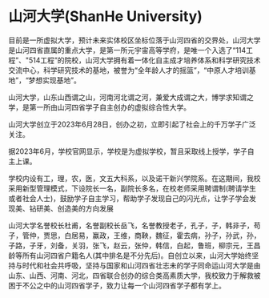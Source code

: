 # 山河大学(ShanHe University)
目前是一所虚拟大学，预计未来实体校区坐标位落于山河四省的交界处，山河大学是山河四省直属的重点大学，是第一所元宇宙高等学府，是唯一个入选了“114工程”、"514工程”的院校，山河大学拥有着一体化自主成才培养体系和科学研究技术交流中心，科学研究技术的基地，被誉为“全年龄人才的摇篮”，“中原人才培训基地”，“梦想实现基地”。

山河大学，山东山西谓之山，河南河北谓之河，兼爱大成谓之大，博学求知谓之学，是第一所由山河四省学子自主创办的虚拟综合性大学。

山河大学创立于2023年6月28日，创办之初，立即引起了社会上的千万学子广泛关注。

据2023年6月，学校官网显示，学校是为虚拟学校，暂且采取线上授学，学子自主上课。

学校内设有工，理，农，医，文五大科系，以及诺干新兴学院系。在这期间，我校采用新型管理模式，下设院长一名，副院长多名，在校老师采用聘谓制(聘请学生或者社会人士)，鼓励学子自主学习，帮助学子发现自己的闪光点，让学子学会发现美、钻研美、创造美的方向发展

山河大学名誉校长杜甫，名誉副校长岳飞，名誉教授老子，孔子，子，韩非子，苟子，管仲，贾思，白居易，赢政，王维，商鞅，魏征，霍去病，孙子，孙武，孙，子路，子牙，刘备，关羽，张飞，赵云，张仲，韩信，白起，鲁班，柳宗元，王昌龄等所有山河四省户籍名人(其中排名是不分先后)。自创立以来，山河大学始终坚持与时代和社会共呼吸，坚持与国家和山河四省壮志未的学子同命运山河大学是由山东、山西、河南、河北，四省联合创办的综合类高素质大学，我校致力于解救被困于不公之中的山河四省学子，致力让每一个山河四省学子都有学上。